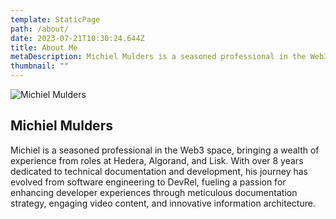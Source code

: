 ```yaml
---
template: StaticPage
path: /about/
date: 2023-07-21T10:30:24.644Z
title: About Me
metaDescription: Michiel Mulders is a seasoned professional in the Web3 space.
thumbnail: ""
---
```

![Michiel Mulders](/assets/michiel_mulders.jpeg "Michiel Mulders")

## Michiel Mulders

Michiel is a seasoned professional in the Web3 space, bringing a wealth of experience from roles at Hedera, Algorand, and Lisk. With over 8 years dedicated to technical documentation and development, his journey has evolved from software engineering to DevRel, fueling a passion for enhancing developer experiences through meticulous documentation strategy, engaging video content, and innovative information architecture.